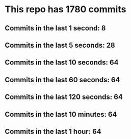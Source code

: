 # This repo has 1780 commits

## Commits in the last 1 second: 8
## Commits in the last 5 seconds: 28
## Commits in the last 10 seconds: 64
## Commits in the last 60 seconds: 64
## Commits in the last 120 seconds: 64
## Commits in the last 10 minutes: 64
## Commits in the last 1 hour: 64
